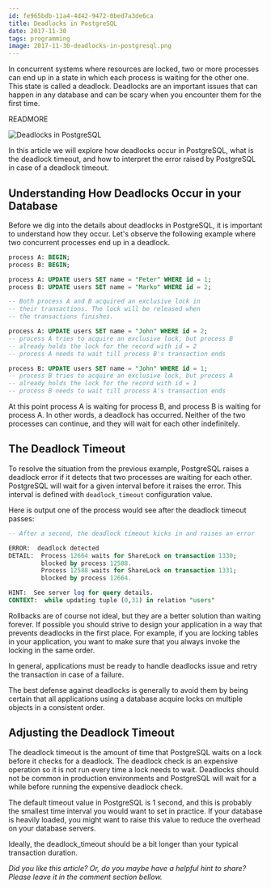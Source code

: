 ```yaml
---
id: fe965bdb-11a4-4d42-9472-0bed7a3de6ca
title: Deadlocks in PostgreSQL
date: 2017-11-30
tags: programming
image: 2017-11-30-deadlocks-in-postgresql.png
---
```


In concurrent systems where resources are locked, two or more processes can end
up in a state in which each process is waiting for the other one. This state is
called a deadlock. Deadlocks are an important issues that can happen in any
database and can be scary when you encounter them for the first time.

READMORE

![Deadlocks in PostgreSQL](images/2017-11-30-deadlocks-in-postgresql.png)

In this article we will explore how deadlocks occur in PostgreSQL, what is the
deadlock timeout, and how to interpret the error raised by PostgreSQL in case of
a deadlock timeout.

## Understanding How Deadlocks Occur in your Database

Before we dig into the details about deadlocks in PostgreSQL, it is important to
understand how they occur. Let's observe the following example where two
concurrent processes end up in a deadlock.

``` sql
process A: BEGIN;
process B: BEGIN;

process A: UPDATE users SET name = "Peter" WHERE id = 1;
process B: UPDATE users SET name = "Marko" WHERE id = 2;

-- Both process A and B acquired an exclusive lock in
-- their transactions. The lock will be released when
-- the transactions finishes.

process A: UPDATE users SET name = "John" WHERE id = 2;
-- process A tries to acquire an exclusive lock, but process B
-- already holds the lock for the record with id = 2
-- process A needs to wait till process B's transaction ends

process B: UPDATE users SET name = "John" WHERE id = 1;
-- process B tries to acquire an exclusive lock, but process A
-- already holds the lock for the record with id = 1
-- process B needs to wait till process A's transaction ends
```

At this point process A is waiting for process B, and process B is waiting for
process A. In other words, a deadlock has occurred. Neither of the two processes
can continue, and they will wait for each other indefinitely.

## The Deadlock Timeout

To resolve the situation from the previous example, PostgreSQL raises a deadlock
error if it detects that two processes are waiting for each other. PostgreSQL
will wait for a given interval before it raises the error. This interval is
defined with `deadlock_timeout` configuration value.

Here is output one of the process would see after the deadlock timeout passes:

``` sql
-- After a second, the deadlock timeout kicks in and raises an error

ERROR:  deadlock detected
DETAIL:  Process 12664 waits for ShareLock on transaction 1330;
         blocked by process 12588.
         Process 12588 waits for ShareLock on transaction 1331;
         blocked by process 12664.

HINT:  See server log for query details.
CONTEXT:  while updating tuple (0,31) in relation "users"
```

Rollbacks are of course not ideal, but they are a better solution than waiting
forever. If possible you should strive to design your application in a way that
prevents deadlocks in the first place. For example, if you are locking tables in
your application, you want to make sure that you always invoke the locking in
the same order.

In general, applications must be ready to handle deadlocks issue and retry the
transaction in case of a failure.

The best defense against deadlocks is generally to avoid them by being certain
that all applications using a database acquire locks on multiple objects in a
consistent order.

## Adjusting the Deadlock Timeout

The deadlock timeout is the amount of time that PostgreSQL waits on a lock
before it checks for a deadlock. The deadlock check is an expensive operation so
it is not run every time a lock needs to wait. Deadlocks should not be common in
production environments and PostgreSQL will wait for a while before running the
expensive deadlock check.

The default timeout value in PostgreSQL is 1 second, and this is probably the
smallest time interval you would want to set in practice. If your database is
heavily loaded, you might want to raise this value to reduce the overhead on
your database servers.

Ideally, the deadlock_timeout should be a bit longer than your typical
transaction duration.

_Did you like this article? Or, do you maybe have a helpful hint to share? Please
leave it in the comment section bellow._
